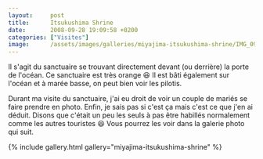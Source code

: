 ```yaml
---
layout:     post
title:      Itsukushima Shrine
date:       2008-09-28 19:09:58 +0200
categories: ["Visites"]
image:      /assets/images/galleries/miyajima-itsukushima-shrine/IMG_0956.JPG
---
```


Il s'agit du sanctuaire se trouvant directement devant (ou derrière) la porte de l'océan. Ce sanctuaire est très
orange :laughing: Il est bâti également sur l'océan et à marée basse, on peut bien voir les pilotis.

<!--more-->

Durant ma visite du sanctuaire, j'ai eu droit de voir un couple de mariés se faire prendre en photo. Enfin, je sais
pas si c'est ça mais c'est ce que j'en ai déduit. Disons que c'était un peu les seuls à pas être habillés
normalement comme les autres touristes :laughing: Vous pourrez les voir dans la galerie photo qui suit.

{% include gallery.html gallery="miyajima-itsukushima-shrine" %}